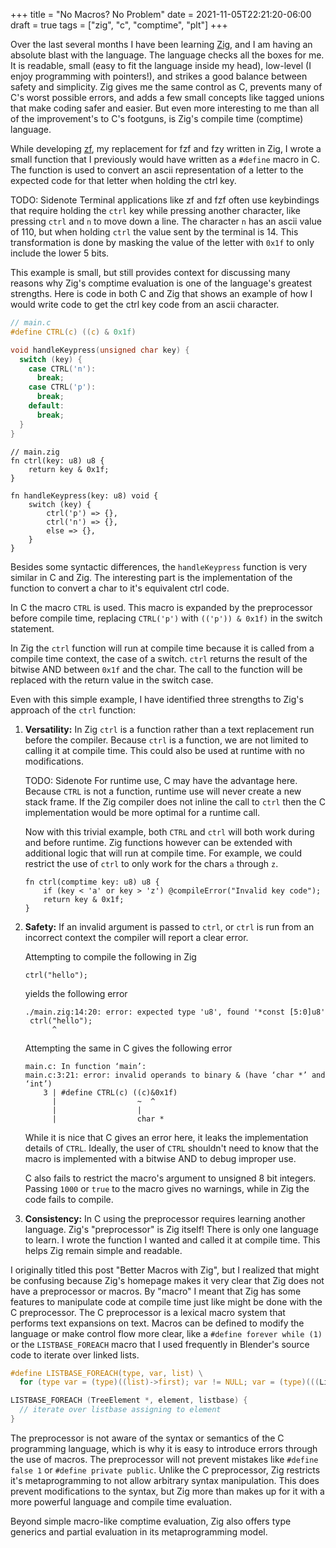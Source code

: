 +++
title = "No Macros? No Problem"
date = 2021-11-05T22:21:20-06:00
draft = true
tags = ["zig", "c", "comptime", "plt"]
+++

Over the last several months I have been learning [Zig](https://ziglang.org),
and I am having an absolute blast with the language. The language checks all the
boxes for me. It is readable, small (easy to fit the language inside my head),
low-level (I enjoy programming with pointers!), and strikes a good balance
between safety and simplicity. Zig gives me the same control as C, prevents many
of C's worst possible errors, and adds a few small concepts like tagged unions
that make coding safer and easier. But even more interesting to me than all of
the improvement's to C's footguns, is Zig's compile time (comptime) language.

While developing [zf](https://github.com/natecraddock/zf), my replacement for
fzf and fzy written in Zig, I wrote a small function that I previously would
have written as a `#define` macro in C. The function is used to convert an ascii
representation of a letter to the expected code for that letter when holding the
ctrl key.

TODO: Sidenote
Terminal applications like zf and fzf often use keybindings that require holding
the `ctrl` key while pressing another character, like pressing `ctrl` and `n` to
move down a line. The character `n` has an ascii value of 110, but when holding
`ctrl` the value sent by the terminal is 14. This transformation is done by
masking the value of the letter with `0x1f` to only include the lower 5 bits.

This example is small, but still provides context for discussing many reasons
why Zig's comptime evaluation is one of the language's greatest strengths. Here
is code in both C and Zig that shows an example of how I would write code to get
the ctrl key code from an ascii character.

```c
// main.c
#define CTRL(c) ((c) & 0x1f)

void handleKeypress(unsigned char key) {
  switch (key) {
    case CTRL('n'):
      break;
    case CTRL('p'):
      break;
    default:
      break;
  }
}
```

```zig
// main.zig
fn ctrl(key: u8) u8 {
    return key & 0x1f;
}

fn handleKeypress(key: u8) void {
    switch (key) {
        ctrl('p') => {},
        ctrl('n') => {},
        else => {},
    }
}
```

Besides some syntactic differences, the `handleKeypress` function is very
similar in C and Zig. The interesting part is the implementation of the function
to convert a char to it's equivalent ctrl code.

In C the macro `CTRL` is used. This macro is expanded by the preprocessor before
compile time, replacing `CTRL('p')` with `(('p')) & 0x1f)` in the switch
statement.

In Zig the `ctrl` function will run at compile time because it is called from a
compile time context, the case of a switch. `ctrl` returns the result of
the bitwise AND between `0x1f` and the char. The call to the function will be
replaced with the return value in the switch case.

Even with this simple example, I have identified three strengths to Zig's
approach of the `ctrl` function:

1. **Versatility:** In Zig `ctrl` is a function rather than a text replacement
   run before the compiler. Because `ctrl` is a function, we are not limited to
   calling it at compile time. This could also be used at runtime with no
   modifications.

   TODO: Sidenote
   For runtime use, C may have the advantage here. Because `CTRL` is not a
   function, runtime use will never create a new stack frame. If the Zig
   compiler does not inline the call to `ctrl` then the C implementation would
   be more optimal for a runtime call.

   Now with this trivial example, both `CTRL` and `ctrl` will both work during
   and before runtime. Zig functions however can be extended with additional
   logic that will run at compile time. For example, we could restrict the use
   of `ctrl` to only work for the chars `a` through `z`.

   ```zig
   fn ctrl(comptime key: u8) u8 {
       if (key < 'a' or key > 'z') @compileError("Invalid key code");
       return key & 0x1f;
   }
   ```

2. **Safety:** If an invalid argument is passed to `ctrl`, or `ctrl` is run
   from an incorrect context the compiler will report a clear error.

   Attempting to compile the following in Zig
   ```zig
   ctrl("hello");
   ```

   yields the following error

   ```text
   ./main.zig:14:20: error: expected type 'u8', found '*const [5:0]u8'
    ctrl("hello");
         ^
   ```

   Attempting the same in C gives the following error

   ```text
   main.c: In function ‘main’:
   main.c:3:21: error: invalid operands to binary & (have ‘char *’ and ‘int’)
       3 | #define CTRL(c) ((c)&0x1f)
         |                  ~  ^
         |                  |
         |                  char *
   ```

   While it is nice that C gives an error here, it leaks the implementation
   details of `CTRL`. Ideally, the user of `CTRL` shouldn't need to know that
   the macro is implemented with a bitwise AND to debug improper use.

   C also fails to restrict the macro's argument to unsigned 8 bit integers.
   Passing `1000` or `true` to the macro gives no warnings, while in Zig the
   code fails to compile.

3. **Consistency:** In C using the preprocessor requires learning another
   language. Zig's "preprocessor" is Zig itself! There is only one language to
   learn. I wrote the function I wanted and called it at compile time. This
   helps Zig remain simple and readable.

I originally titled this post "Better Macros with Zig", but I realized that
might be confusing because Zig's homepage makes it very clear that Zig does not
have a preprocessor or macros. By "macro" I meant that Zig has some features to
manipulate code at compile time just like might be done with the C preprocessor.
The C preprocessor is a lexical macro system that performs text expansions on
text. Macros can be defined to modify the language or make control flow more clear,
like a `#define forever while (1)` or the `LISTBASE_FOREACH` macro that I used
frequently in Blender's source code to iterate over linked lists.

```c
#define LISTBASE_FOREACH(type, var, list) \
  for (type var = (type)((list)->first); var != NULL; var = (type)(((Link *)(var))->next))

LISTBASE_FOREACH (TreeElement *, element, listbase) {
  // iterate over listbase assigning to element
}
```

The preprocessor is not aware of the syntax or semantics of the C programming
language, which is why it is easy to introduce errors through the use of macros.
The preprocessor will not prevent mistakes like `#define false 1` or `#define
private public`. Unlike the C preprocessor, Zig restricts it's metaprogramming
to not allow arbitrary syntax manipulation. This does prevent modifications to
the syntax, but Zig more than makes up for it with a more powerful language and
compile time evaluation.

Beyond simple macro-like comptime evaluation, Zig also offers type generics
and partial evaluation in its metaprogramming model.
